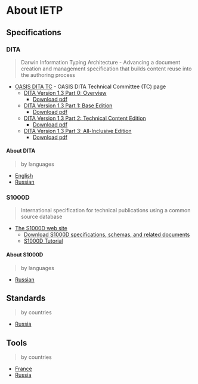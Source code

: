 # About IETP

## Specifications

### DITA
> Darwin Information Typing Architecture - Advancing a document creation and
management specification that builds content reuse into the authoring process

- [OASIS DITA TC][SPEC_1] - OASIS DITA Technical Committee (TC) page
    - [DITA Version 1.3 Part 0: Overview][SPEC_1.1]
        - [Download pdf][SPEC_1.1.1]
    - [DITA Version 1.3 Part 1: Base Edition][SPEC_2.1]
        - [Download pdf][SPEC_1.2.1]
    - [DITA Version 1.3 Part 2: Technical Content Edition][SPEC_1.3]
        - [Download pdf][SPEC_1.3.1]
    - [DITA Version 1.3 Part 3: All-Inclusive Edition][SPEC_1.4]
        - [Download pdf][SPEC_1.4.1]

#### About DITA

> by languages

- [English](./specifications/about-dita/english.md)
- [Russian](./specifications/about-dita/russian.md)

### S1000D
> International specification for technical publications using a common source
database

- [The S1000D web site][SPEC_2]
    - [Download S1000D specifications, schemas, and related documents][SPEC_2.1]
    - [S1000D Tutorial][SPEC_2.2]

#### About S1000D

> by languages

- [Russian](./specifications/about-s1000d/russian.md)

## Standards

> by countries

- [Russia](./standards/russia.md)

## Tools

> by countries

- [France](./tools/france.md)
- [Russia](./tools/russia.md)

[SPEC_1]: https://www.oasis-open.org/committees/tc_home.php?wg_abbrev=dita
[SPEC_1.1]: http://docs.oasis-open.org/dita/dita/v1.3/dita-v1.3-part0-overview.html
[SPEC_1.1.1]: http://docs.oasis-open.org/dita/dita/v1.3/dita-v1.3-part0-overview.pdf
[SPEC_1.2]: http://docs.oasis-open.org/dita/dita/v1.3/dita-v1.3-part1-base.html
[SPEC_1.2.1]: http://docs.oasis-open.org/dita/dita/v1.3/dita-v1.3-part1-base.pdf
[SPEC_1.3]: http://docs.oasis-open.org/dita/dita/v1.3/dita-v1.3-part2-tech-content.html
[SPEC_1.3.1]: http://docs.oasis-open.org/dita/dita/v1.3/dita-v1.3-part2-tech-content.pdf
[SPEC_1.4]: http://docs.oasis-open.org/dita/dita/v1.3/dita-v1.3-part3-all-inclusive.html
[SPEC_1.4.1]: http://docs.oasis-open.org/dita/dita/v1.3/dita-v1.3-part3-all-inclusive.pdf
[SPEC_2]: http://public.s1000d.org/Pages/Home.aspx
[SPEC_2.1]: http://public.s1000d.org/Downloads/Pages/S1000DDownloads.aspx
[SPEC_2.2]: http://s1000d.org/Downloads/Documents/2012_UF/Haslam%20Mally%20S1000D%20Tutorial.pdf
